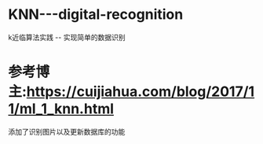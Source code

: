 # KNN---digital-recognition
k近临算法实践 -- 实现简单的数据识别
# 参考博主:https://cuijiahua.com/blog/2017/11/ml_1_knn.html
添加了识别图片以及更新数据库的功能
